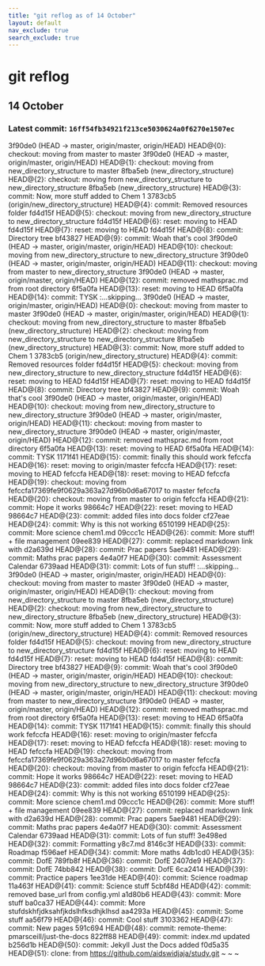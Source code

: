 ```yaml
---
title: "git reflog as of 14 October"
layout: default
nav_exclude: true
search_exclude: true
---
```


# git reflog
## 14 October
### Latest commit: `16ff54fb34921f213ce5030624a0f6270e1507ec`

3f90de0 (HEAD -> master, origin/master, origin/HEAD) HEAD@{0}: checkout: moving from master to master
3f90de0 (HEAD -> master, origin/master, origin/HEAD) HEAD@{1}: checkout: moving from new_directory_structure to master
8fba5eb (new_directory_structure) HEAD@{2}: checkout: moving from new_directory_structure to new_directory_structure
8fba5eb (new_directory_structure) HEAD@{3}: commit: Now, more stuff added to Chem 1
3783cb5 (origin/new_directory_structure) HEAD@{4}: commit: Removed resources folder
fd4d15f HEAD@{5}: checkout: moving from new_directory_structure to new_directory_structure
fd4d15f HEAD@{6}: reset: moving to HEAD
fd4d15f HEAD@{7}: reset: moving to HEAD
fd4d15f HEAD@{8}: commit: Directory tree
bf43827 HEAD@{9}: commit: Woah that's cool
3f90de0 (HEAD -> master, origin/master, origin/HEAD) HEAD@{10}: checkout: moving from new_directory_structure to new_directory_structure
3f90de0 (HEAD -> master, origin/master, origin/HEAD) HEAD@{11}: checkout: moving from master to new_directory_structure
3f90de0 (HEAD -> master, origin/master, origin/HEAD) HEAD@{12}: commit: removed mathsprac.md from root directory
6f5a0fa HEAD@{13}: reset: moving to HEAD
6f5a0fa HEAD@{14}: commit: TYSK
:...skipping...
3f90de0 (HEAD -> master, origin/master, origin/HEAD) HEAD@{0}: checkout: moving from master to master
3f90de0 (HEAD -> master, origin/master, origin/HEAD) HEAD@{1}: checkout: moving from new_directory_structure to master
8fba5eb (new_directory_structure) HEAD@{2}: checkout: moving from new_directory_structure to new_directory_structure
8fba5eb (new_directory_structure) HEAD@{3}: commit: Now, more stuff added to Chem 1
3783cb5 (origin/new_directory_structure) HEAD@{4}: commit: Removed resources folder
fd4d15f HEAD@{5}: checkout: moving from new_directory_structure to new_directory_structure
fd4d15f HEAD@{6}: reset: moving to HEAD
fd4d15f HEAD@{7}: reset: moving to HEAD
fd4d15f HEAD@{8}: commit: Directory tree
bf43827 HEAD@{9}: commit: Woah that's cool
3f90de0 (HEAD -> master, origin/master, origin/HEAD) HEAD@{10}: checkout: moving from new_directory_structure to new_directory_structure
3f90de0 (HEAD -> master, origin/master, origin/HEAD) HEAD@{11}: checkout: moving from master to new_directory_structure
3f90de0 (HEAD -> master, origin/master, origin/HEAD) HEAD@{12}: commit: removed mathsprac.md from root directory
6f5a0fa HEAD@{13}: reset: moving to HEAD
6f5a0fa HEAD@{14}: commit: TYSK
1171f41 HEAD@{15}: commit: finally this should work
fefccfa HEAD@{16}: reset: moving to origin/master
fefccfa HEAD@{17}: reset: moving to HEAD
fefccfa HEAD@{18}: reset: moving to HEAD
fefccfa HEAD@{19}: checkout: moving from fefccfa17369fe9f0629a363a27d96b0d6a67017 to master
fefccfa HEAD@{20}: checkout: moving from master to origin
fefccfa HEAD@{21}: commit: Hope it works
98664c7 HEAD@{22}: reset: moving to HEAD
98664c7 HEAD@{23}: commit: added files into docs folder
cf27eae HEAD@{24}: commit: Why is this not working
6510199 HEAD@{25}: commit: More science chem1.md
09ccc1c HEAD@{26}: commit: More stuff! + file management
09ee839 HEAD@{27}: commit: replaced markdown link with <a>
d2a639d HEAD@{28}: commit: Prac papers
5ae9481 HEAD@{29}: commit: Maths prac papers
4e4a0f7 HEAD@{30}: commit: Assessment Calendar
6739aad HEAD@{31}: commit: Lots of fun stuff!
:...skipping...
3f90de0 (HEAD -> master, origin/master, origin/HEAD) HEAD@{0}: checkout: moving from master to master
3f90de0 (HEAD -> master, origin/master, origin/HEAD) HEAD@{1}: checkout: moving from new_directory_structure to master
8fba5eb (new_directory_structure) HEAD@{2}: checkout: moving from new_directory_structure to new_directory_structure
8fba5eb (new_directory_structure) HEAD@{3}: commit: Now, more stuff added to Chem 1
3783cb5 (origin/new_directory_structure) HEAD@{4}: commit: Removed resources folder
fd4d15f HEAD@{5}: checkout: moving from new_directory_structure to new_directory_structure
fd4d15f HEAD@{6}: reset: moving to HEAD
fd4d15f HEAD@{7}: reset: moving to HEAD
fd4d15f HEAD@{8}: commit: Directory tree
bf43827 HEAD@{9}: commit: Woah that's cool
3f90de0 (HEAD -> master, origin/master, origin/HEAD) HEAD@{10}: checkout: moving from new_directory_structure to new_directory_structure
3f90de0 (HEAD -> master, origin/master, origin/HEAD) HEAD@{11}: checkout: moving from master to new_directory_structure
3f90de0 (HEAD -> master, origin/master, origin/HEAD) HEAD@{12}: commit: removed mathsprac.md from root directory
6f5a0fa HEAD@{13}: reset: moving to HEAD
6f5a0fa HEAD@{14}: commit: TYSK
1171f41 HEAD@{15}: commit: finally this should work
fefccfa HEAD@{16}: reset: moving to origin/master
fefccfa HEAD@{17}: reset: moving to HEAD
fefccfa HEAD@{18}: reset: moving to HEAD
fefccfa HEAD@{19}: checkout: moving from fefccfa17369fe9f0629a363a27d96b0d6a67017 to master
fefccfa HEAD@{20}: checkout: moving from master to origin
fefccfa HEAD@{21}: commit: Hope it works
98664c7 HEAD@{22}: reset: moving to HEAD
98664c7 HEAD@{23}: commit: added files into docs folder
cf27eae HEAD@{24}: commit: Why is this not working
6510199 HEAD@{25}: commit: More science chem1.md
09ccc1c HEAD@{26}: commit: More stuff! + file management
09ee839 HEAD@{27}: commit: replaced markdown link with <a>
d2a639d HEAD@{28}: commit: Prac papers
5ae9481 HEAD@{29}: commit: Maths prac papers
4e4a0f7 HEAD@{30}: commit: Assessment Calendar
6739aad HEAD@{31}: commit: Lots of fun stuff!
3e498ed HEAD@{32}: commit: Formatting y8c7.md
8146c3f HEAD@{33}: commit: Roadmap
f596aef HEAD@{34}: commit: More maths
4db1cd0 HEAD@{35}: commit: DofE
789fb8f HEAD@{36}: commit: DofE
2407de9 HEAD@{37}: commit: DofE
74bb842 HEAD@{38}: commit: DofE
6ca2414 HEAD@{39}: commit: Practice papers
1ee31de HEAD@{40}: commit: Science roadmap
11a463f HEAD@{41}: commit: Science stuff
5cbf48d HEAD@{42}: commit: removed base_url from config.yml
a1d80b6 HEAD@{43}: commit: More stuff
ba0ca37 HEAD@{44}: commit: More stufdskhfjdksahfjkdslhfksdhjklhsd
aa4293a HEAD@{45}: commit: Some stuff
aa56f79 HEAD@{46}: commit: Cool stuff
3103362 HEAD@{47}: commit: New pages
591c694 HEAD@{48}: commit: remote-theme: pmarsceill/just-the-docs
822ff88 HEAD@{49}: commit: index.md updated
b256d1b HEAD@{50}: commit: Jekyll Just the Docs added
f0d5a35 HEAD@{51}: clone: from https://github.com/aidswidjaja/study.git
~
~
~
